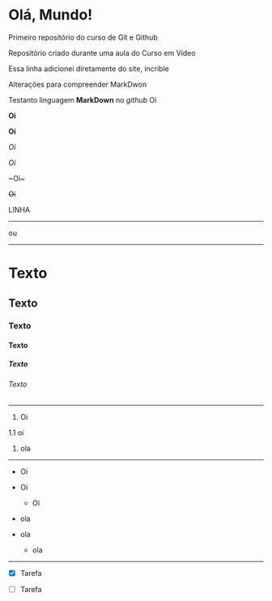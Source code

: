 # Olá, Mundo!
 Primeiro repositório do curso de Git e Github

 Repositório criado durante uma aula do Curso em Vídeo
 
 Essa linha adicionei diretamente do site, incrible


Alterações para compreender MarkDwon

Testanto linguagem **MarkDown** no *github* 
Oi

**Oi**

__Oi__

*Oi*

_Oi_

~Oi~

~~Oi~~

LINHA

---

ou

***

# Texto 

## Texto 

### Texto 

#### Texto

##### Texto

###### Texto


---

1. Oi

1.1 oi

1. ola

---

* Oi

* Oi

   * Oi

- ola

- ola

   - ola

***

- [x] Tarefa

- [ ] Tarefa